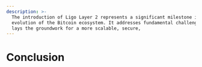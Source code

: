 ```yaml
---
description: >-
  The introduction of Ligo Layer 2 represents a significant milestone in the
  evolution of the Bitcoin ecosystem. It addresses fundamental challenges and
  lays the groundwork for a more scalable, secure,
---
```


# Conclusion

